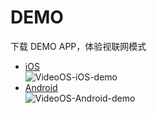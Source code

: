 # DEMO
下载 DEMO APP，体验视联网模式
* [iOS](http://distribute.videojj.com/VideoOSDemo)  
![VideoOS-iOS-demo](https://op-plat.videojj.com/os-saas/VideoOS-SDK-demo-iOS.png)
* [Android](http://distribute.videojj.com/OSDemoAndroid)  
![VideoOS-Android-demo](https://op-plat.videojj.com/os-saas/VideoOS-SDK-demo-Android.png)

